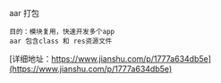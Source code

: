 

aar 打包
```
目的：模块复用，快速开发多个app
aar 包含class 和 res资源文件

```
[详细地址：https://www.jianshu.com/p/1777a634db5e](https://www.jianshu.com/p/1777a634db5e)